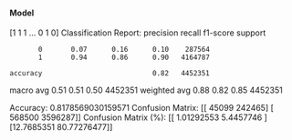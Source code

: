 #### Model
[1 1 1 ... 0 1 0]
Classification Report:
              precision    recall  f1-score   support

           0       0.07      0.16      0.10    287564
           1       0.94      0.86      0.90   4164787

    accuracy                           0.82   4452351
   macro avg       0.51      0.51      0.50   4452351
weighted avg       0.88      0.82      0.85   4452351

Accuracy: 0.8178569030159571
Confusion Matrix:
[[  45099  242465]
 [ 568500 3596287]]
Confusion Matrix (%):
[[ 1.01292553  5.4457746 ]
 [12.7685351  80.77276477]]
